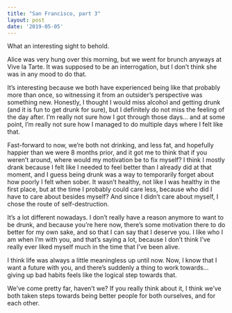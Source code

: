 ```yaml
---
title: "San Francisco, part 3"
layout: post
date: '2019-05-05'
---
```


What an interesting sight to behold.

Alice was very hung over this morning, but we went for brunch anyways at Vive la Tarte. It was supposed to be an interrogation, but I don’t think she was in any mood to do that. 

It’s interesting because we both have experienced being like that probably more than once, so witnessing it from an outsider’s perspective was something new. Honestly, I thought I would miss alcohol and getting drunk (and it is fun to get drunk for sure), but I definitely do not miss the feeling of the day after. I’m really not sure how I got through those days… and at some point, I’m really not sure how I managed to do multiple days where I felt like that. 

Fast-forward to now, we’re both not drinking, and less fat, and hopefully happier than we were 8 months prior, and it got me to think that if you weren’t around, where would my motivation be to fix myself? I think I mostly drank because I felt like I needed to feel better than I already did at that moment, and I guess being drunk was a way to temporarily forget about how poorly I felt when sober. It wasn’t healthy, not like I was healthy in the first place, but at the time I probably could care less, because who did I have to care about besides myself? And since I didn’t care about myself, I chose the route of self-destruction.

It’s a lot different nowadays. I don’t really have a reason anymore to want to be drunk, and because you’re here now, there’s some motivation there to do better for my own sake, and so that I can say that I deserve you. I like who I am when I’m with you, and that’s saying a lot, because I don’t think I’ve really ever liked myself much in the time that I’ve been alive.

I think life was always a little meaningless up until now. Now, I know that I want a future with you, and there’s suddenly a thing to work towards… giving up bad habits feels like the logical step towards that. 

We’ve come pretty far, haven’t we? If you really think about it, I think we’ve both taken steps towards being better people for both ourselves, and for each other.